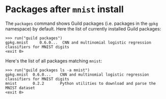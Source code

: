 # Packages after `mnist` install

The `packages` command shows Guild packages (i.e. packages in the
`gpkg` namespace) by default. Here the list of currently installed
Guild packages:

    >>> run("guild packages")
    gpkg.mnist     0.6.0...  CNN and multinomial logistic regression classifiers for MNIST digits
    <exit 0>

Here's the list of all packages matching `mnist`:

    >>> run("guild packages ls -a mnist")
    gpkg.mnist  0.6.0...    CNN and multinomial logistic regression classifiers for MNIST digits
    mnist       0.2.2       Python utilities to download and parse the MNIST dataset
    <exit 0>
